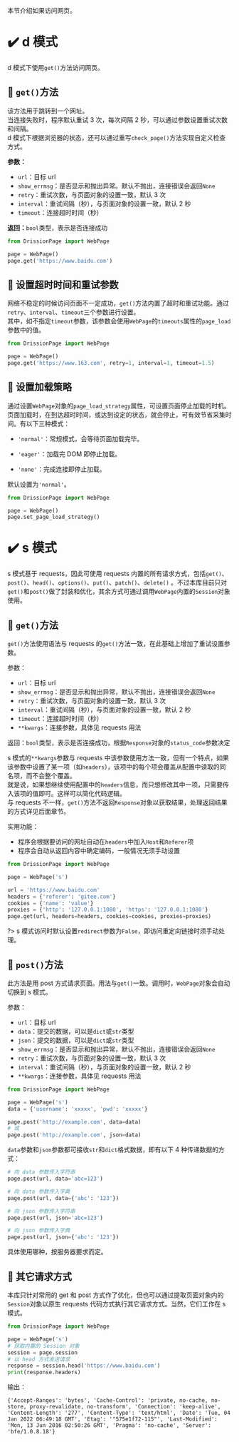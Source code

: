 本节介绍如果访问网页。

# ✔️ d 模式

d 模式下使用`get()`方法访问网页。

## 📍 `get()`方法

该方法用于跳转到一个网址。  
当连接失败时，程序默认重试 3 次，每次间隔 2 秒，可以通过参数设置重试次数和间隔。   
d 模式下根据浏览器的状态，还可以通过重写`check_page()`方法实现自定义检查方式。

**参数：**

- `url`：目标 url
- `show_errmsg`：是否显示和抛出异常。默认不抛出，连接错误会返回`None`
- `retry`：重试次数，与页面对象的设置一致，默认 3 次
- `interval`：重试间隔（秒），与页面对象的设置一致，默认 2 秒
- `timeout`：连接超时时间（秒）

**返回：**`bool`类型，表示是否连接成功

```python
from DrissionPage import WebPage

page = WebPage()
page.get('https://www.baidu.com')
```

## 📍 设置超时时间和重试参数

网络不稳定的时候访问页面不一定成功，`get()`方法内置了超时和重试功能。通过`retry`、`interval`、`timeout`三个参数进行设置。  
其中，如不指定`timeout`参数，该参数会使用`WebPage`的`timeouts`属性的`page_load`参数中的值。

```python
from DrissionPage import WebPage

page = WebPage()
page.get('https://www.163.com', retry=1, interval=1, timeout=1.5)
```

## 📍 设置加载策略

通过设置`WebPage`对象的`page_load_strategy`属性，可设置页面停止加载的时机。页面加载时，在到达超时时间，或达到设定的状态，就会停止，可有效节省采集时间。有以下三种模式：

- `'normal'`：常规模式，会等待页面加载完毕。

- `'eager'`：加载完 DOM 即停止加载。

- `'none'`：完成连接即停止加载。

默认设置为`'normal'`。

```python
from DrissionPage import WebPage

page = WebPage()
page.set_page_load_strategy()
```

# ✔️ s 模式

s 模式基于 requests，因此可使用 requests 内置的所有请求方式，包括`get()`、`post()`、`head()`、`options()`、`put()`、`patch()`、`delete()`
。不过本库目前只对`get()`和`post()`做了封装和优化，其余方式可通过调用`WebPage`内置的`Session`对象使用。

## 📍 `get()`方法

`get()`方法使用语法与 requests 的`get()`方法一致，在此基础上增加了重试设置参数。

参数：

- `url`：目标 url
- `show_errmsg`：是否显示和抛出异常，默认不抛出，连接错误会返回`None`
- `retry`：重试次数，与页面对象的设置一致，默认 3 次
- `interval`：重试间隔（秒），与页面对象的设置一致，默认 2 秒
- `timeout`：连接超时时间（秒）
- `**kwargs`：连接参数，具体见 requests 用法

返回：`bool`类型，表示是否连接成功，根据`Response`对象的`status_code`参数决定

s 模式的`**kwargs`参数与 requests 中该参数使用方法一致，但有一个特点，如果该参数中设置了某一项（如`headers`），该项中的每个项会覆盖从配置中读取的同名项，而不会整个覆盖。  
就是说，如果想继续使用配置中的`headers`信息，而只想修改其中一项，只需要传入该项的值即可。这样可以简化代码逻辑。  
与 requests 不一样，`get()`方法不返回`Response`对象以获取结果，处理返回结果的方式详见后面章节。

实用功能：

- 程序会根据要访问的网址自动在`headers`中加入`Host`和`Referer`项
- 程序会自动从返回内容中确定编码，一般情况无须手动设置

```python
from DrissionPage import WebPage

page = WebPage('s')

url = 'https://www.baidu.com'
headers = {'referer': 'gitee.com'}
cookies = {'name': 'value'}
proxies = {'http': '127.0.0.1:1080', 'https': '127.0.0.1:1080'}
page.get(url, headers=headers, cookies=cookies, proxies=proxies)
```

?> s 模式访问时默认设置`redirect`参数为`False`，即访问重定向链接时须手动处理。

## 📍 `post()`方法

此方法是用 post 方式请求页面。用法与`get()`一致。调用时，`WebPage`对象会自动切换到 s 模式。

参数：

- `url`：目标 url
- `data`：提交的数据，可以是`dict`或`str`类型
- `json`：提交的数据，可以是`dict`或`str`类型
- `show_errmsg`：是否显示和抛出异常，默认不抛出，连接错误会返回`None`
- `retry`：重试次数，与页面对象的设置一致，默认 3 次
- `interval`：重试间隔（秒），与页面对象的设置一致，默认 2 秒
- `**kwargs`：连接参数，具体见 requests 用法

```python
from DrissionPage import WebPage

page = WebPage('s')
data = {'username': 'xxxxx', 'pwd': 'xxxxx'}

page.post('http://example.com', data=data)
# 或
page.post('http://example.com', json=data)
```

`data`参数和`json`参数都可接收`str`和`dict`格式数据，即有以下 4 种传递数据的方式：

```python
# 向 data 参数传入字符串
page.post(url, data='abc=123')

# 向 data 参数传入字典
page.post(url, data={'abc': '123'})

# 向 json 参数传入字符串
page.post(url, json='abc=123')

# 向 json 参数传入字典
page.post(url, json={'abc': '123'})
```

具体使用哪种，按服务器要求而定。

## 📍 其它请求方式

本库只针对常用的 get 和 post 方式作了优化，但也可以通过提取页面对象内的`Session`对象以原生 requests 代码方式执行其它请求方式。当然，它们工作在 s 模式。

```python
from DrissionPage import WebPage

page = WebPage('s')
# 获取内置的 Session 对象
session = page.session
# 以 head 方式发送请求
response = session.head('https://www.baidu.com')
print(response.headers)
```

输出：

```shell
{'Accept-Ranges': 'bytes', 'Cache-Control': 'private, no-cache, no-store, proxy-revalidate, no-transform', 'Connection': 'keep-alive', 'Content-Length': '277', 'Content-Type': 'text/html', 'Date': 'Tue, 04 Jan 2022 06:49:18 GMT', 'Etag': '"575e1f72-115"', 'Last-Modified': 'Mon, 13 Jun 2016 02:50:26 GMT', 'Pragma': 'no-cache', 'Server': 'bfe/1.0.8.18'}
```
